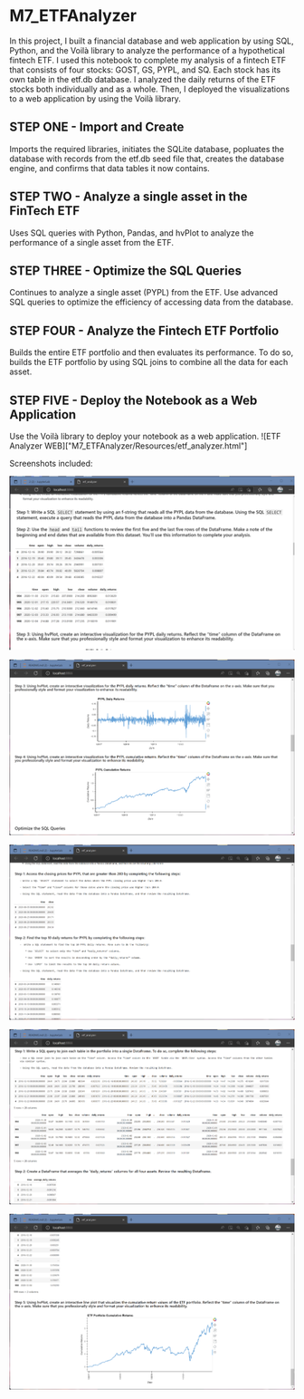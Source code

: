 # M7_ETFAnalyzer

In this project, I built a financial database and web application by using SQL, Python, and the Voilà library to analyze the performance of a hypothetical fintech ETF. I used this notebook to complete my analysis of a fintech ETF that consists of four stocks: GOST, GS, PYPL, and SQ. Each stock has its own table in the etf.db database. I analyzed the daily returns of the ETF stocks both individually and as a whole. Then, I deployed the visualizations to a web application by using the Voilà library.

## STEP ONE - Import and Create

Imports the required libraries, initiates the SQLite database, popluates the database with records from the etf.db seed file that, creates the database engine, and confirms that data tables it now contains.

## STEP TWO - Analyze a single asset in the FinTech ETF

Uses SQL queries with Python, Pandas, and hvPlot to analyze the performance of a single asset from the ETF.

## STEP THREE - Optimize the SQL Queries

Continues to analyze a single asset (PYPL) from the ETF. Use advanced SQL queries to optimize the efficiency of accessing data from the database.

## STEP FOUR - Analyze the Fintech ETF Portfolio

Builds the entire ETF portfolio and then evaluates its performance. To do so, builds the ETF portfolio by using SQL joins to combine all the data for each asset.

## STEP FIVE - Deploy the Notebook as a Web Application

Use the Voilà library to deploy your notebook as a web application. ![ETF Analyzer WEB]["M7_ETFAnalyzer/Resources/etf_analyzer.html"]

Screenshots included:

![Tables_PYPL](./Resources/voila_1.png)

![Graphs_PYPL](./Resources/voila_2.png)

![Tables_PYPL>200](./Resources/voila_3.png)

![SQL_Query_tables](./Resources/voila_4.png)

![Graph_cumulative](./Resources/voila_5.png)

